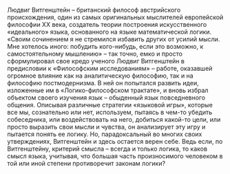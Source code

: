 <!--2024-01-21 22:32:24-->
Людвиг Витгенштейн – британский философ австрийского происхождения, один из самых оригинальных мыслителей европейской философии ХХ века, создатель теории построения искусственного «идеального» языка, основанного на языке математической логики.
«Своим сочинением я не стремился избавить других от усилий мысли. Мне хотелось иного: побудить кого-нибудь, если это возможно, к самостоятельному мышлению» – так точно, емко и просто сформулировал свое кредо ученого Людвиг Витгенштейн в предисловии к «Философским исследованиям» – работе, оказавшей огромное влияние как на аналитическую философию, так и на философию постмодернизма.
В ней он попытался развить идеи, изложенные им в «Логико-философском трактате», и вновь избрал объектом своего изучения язык – обыденный язык повседневного общения. Описывая различные стратегии «языковой игры», которые все мы, сознательно или нет, используем, пытаясь в чем-то убедить собеседника, или воздействовать на него, добиться какой-то цели, или просто выразить свои мысли и чувства, он анализирует эту игру и пытается понять ее логику. Но, парадоксальный во многих своих утверждениях, Витгенштейн и здесь остается верен себе. Ведь если, по Витгенштейну, критерий смысла – всегда и только логика, то каков смысл языка, учитывая, что большая часть произносимого человеком в той или иной степени противоречит законам логики?